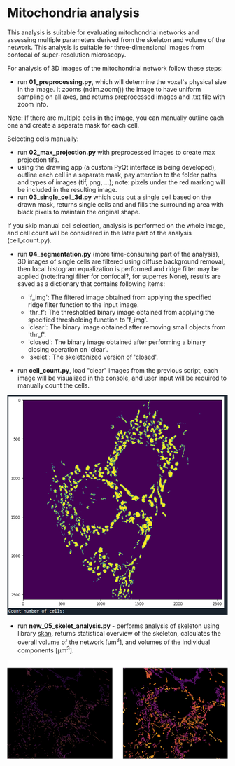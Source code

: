 # Mitochondria analysis


This analysis is suitable for evaluating mitochondrial networks and assessing multiple parameters derived from the skeleton and volume of the network. This analysis is suitable for three-dimensional images from confocal of super-resolution microscopy.

For analysis of 3D images of the mitochondrial network follow these steps:
- run **01_preprocessing.py**, which will determine the voxel's physical size in the image. It zooms (ndim.zoom()) the image to have uniform sampling on all axes, and returns preprocessed images and .txt file with zoom info.

Note: If there are multiple cells in the image, you can manually outline each one and create a separate mask for each cell.

Selecting cells manually:
- run **02_max_projection.py** with preprocessed images to create max projection tifs.
- using the drawing app (a custom PyQt interface is being developed), outline each cell in a separate mask, pay attention to the folder paths and types of images (tif, png, ...); note: pixels under the red marking will be included in the resulting image.
- run **03_single_cell_3d.py** which cuts out a single cell based on the drawn mask, returns single cells and and fills the surrounding area with black pixels to maintain the original shape. 

If you skip manual cell selection, analysis is performed on the whole image, and cell count will be considered in the later part of the analysis (cell_count.py).

- run **04_segmentation.py** (more time-consuming part of the analysis), 3D images of single cells are filtered using diffuse background removal, then local histogram equalization is performed and ridge filter may be applied (note:frangi filter for confocal?, for superres None), results are saved as a dictionary that contains following items:
    - 'f_img': The filtered image obtained from applying the specified ridge filter function to the input image.
    - 'thr_f': The thresholded binary image obtained from applying the specified thresholding function to 'f_img'.
    - 'clear': The binary image obtained after removing small objects from 'thr_f'.
    - 'closed': The binary image obtained after performing a binary closing operation on 'clear'.
    - 'skelet': The skeletonized version of 'closed'.

- run **cell_count.py**, load "clear" images from the previous script, each  image will be visualized in the console, and user input will be required to manually count the cells.

![count_cells](imgs/count_cells.png)
<!-- <img src="https://github.com/EmaHuscavova/mitochondria/assets/125351151/de6df370-23d1-489e-80ab-6c59dfa814a0" width=50% height=50%> -->

- run **new_05_skelet_analysis.py** - performs analysis of skeleton using library [skan](https://skeleton-analysis.org/stable/), returns statistical overview of the skeleton, calculates the overall volume of the network [&micro;m<sup>3</sup>], and volumes of the individual components [&micro;m<sup>3</sup>].

![cell_mito_skelet+skelet](imgs/skeleton.png)



